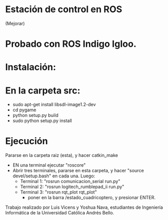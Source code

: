 Estación de control en ROS
==================

(Mejorar)

# Probado con ROS Indigo Igloo.

# Instalación:
# En la carpeta src:
* sudo apt-get install libsdl-image1.2-dev
* cd pygame
* python setup.py build
* sudo python setup.py install



# Ejecución
Pararse en la carpeta raiz (esta), y hacer catkin_make
* EN una terminal ejecutar "roscore"
* Abrir tres terminales, pararse en esta carpeta, y hacer "source devel/setup.bash" en cada una. Luego:
	* Terminal 1: "rosrun comunicacion_serial run.py"
	* Terminal 2: "rosrun logitech_rumblepad_ii run.py"
	* Terminal 3: "rosrun rqt_plot rqt_plot"
		* poner en la barra /estado_cuadricoptero, y presionar ENTER.


Trabajo realizado por Luis Vicens y Yoshua Nava, estudiantes de Ingeniería Informática de la Universidad Católica Andrés Bello.




